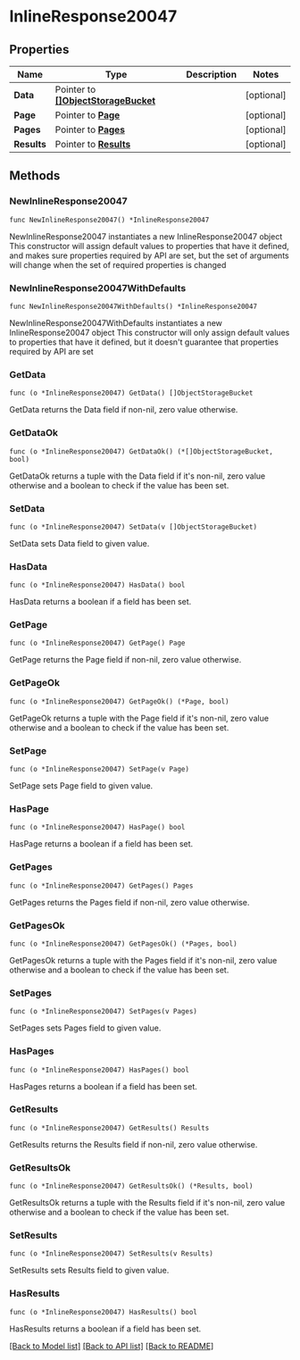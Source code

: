 # InlineResponse20047

## Properties

Name | Type | Description | Notes
------------ | ------------- | ------------- | -------------
**Data** | Pointer to [**[]ObjectStorageBucket**](ObjectStorageBucket.md) |  | [optional] 
**Page** | Pointer to [**Page**](Page.md) |  | [optional] 
**Pages** | Pointer to [**Pages**](Pages.md) |  | [optional] 
**Results** | Pointer to [**Results**](Results.md) |  | [optional] 

## Methods

### NewInlineResponse20047

`func NewInlineResponse20047() *InlineResponse20047`

NewInlineResponse20047 instantiates a new InlineResponse20047 object
This constructor will assign default values to properties that have it defined,
and makes sure properties required by API are set, but the set of arguments
will change when the set of required properties is changed

### NewInlineResponse20047WithDefaults

`func NewInlineResponse20047WithDefaults() *InlineResponse20047`

NewInlineResponse20047WithDefaults instantiates a new InlineResponse20047 object
This constructor will only assign default values to properties that have it defined,
but it doesn't guarantee that properties required by API are set

### GetData

`func (o *InlineResponse20047) GetData() []ObjectStorageBucket`

GetData returns the Data field if non-nil, zero value otherwise.

### GetDataOk

`func (o *InlineResponse20047) GetDataOk() (*[]ObjectStorageBucket, bool)`

GetDataOk returns a tuple with the Data field if it's non-nil, zero value otherwise
and a boolean to check if the value has been set.

### SetData

`func (o *InlineResponse20047) SetData(v []ObjectStorageBucket)`

SetData sets Data field to given value.

### HasData

`func (o *InlineResponse20047) HasData() bool`

HasData returns a boolean if a field has been set.

### GetPage

`func (o *InlineResponse20047) GetPage() Page`

GetPage returns the Page field if non-nil, zero value otherwise.

### GetPageOk

`func (o *InlineResponse20047) GetPageOk() (*Page, bool)`

GetPageOk returns a tuple with the Page field if it's non-nil, zero value otherwise
and a boolean to check if the value has been set.

### SetPage

`func (o *InlineResponse20047) SetPage(v Page)`

SetPage sets Page field to given value.

### HasPage

`func (o *InlineResponse20047) HasPage() bool`

HasPage returns a boolean if a field has been set.

### GetPages

`func (o *InlineResponse20047) GetPages() Pages`

GetPages returns the Pages field if non-nil, zero value otherwise.

### GetPagesOk

`func (o *InlineResponse20047) GetPagesOk() (*Pages, bool)`

GetPagesOk returns a tuple with the Pages field if it's non-nil, zero value otherwise
and a boolean to check if the value has been set.

### SetPages

`func (o *InlineResponse20047) SetPages(v Pages)`

SetPages sets Pages field to given value.

### HasPages

`func (o *InlineResponse20047) HasPages() bool`

HasPages returns a boolean if a field has been set.

### GetResults

`func (o *InlineResponse20047) GetResults() Results`

GetResults returns the Results field if non-nil, zero value otherwise.

### GetResultsOk

`func (o *InlineResponse20047) GetResultsOk() (*Results, bool)`

GetResultsOk returns a tuple with the Results field if it's non-nil, zero value otherwise
and a boolean to check if the value has been set.

### SetResults

`func (o *InlineResponse20047) SetResults(v Results)`

SetResults sets Results field to given value.

### HasResults

`func (o *InlineResponse20047) HasResults() bool`

HasResults returns a boolean if a field has been set.


[[Back to Model list]](../README.md#documentation-for-models) [[Back to API list]](../README.md#documentation-for-api-endpoints) [[Back to README]](../README.md)


